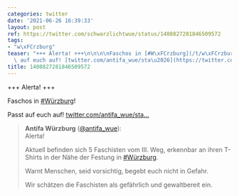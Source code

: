 ```yaml
---
categories: twitter
date: '2021-06-26 16:39:33'
layout: post
ref: https://twitter.com/schwarzlichtwue/status/1408827281846509572
tags:
- "w\xFCrzburg"
teaser: "+++ Alerta! +++\n\n\n\nFaschos in [#W\xFCrzburg](/t/w\xFCrzburg)!\n\nPasst\
  \ auf euch auf! [twitter.com/antifa_wue/sta\u2026](https://twitter.com/antifa_wue/status/1408825656905981954)"
title: 1408827281846509572
---
```

+++ Alerta! +++



Faschos in [#Würzburg](/t/würzburg)!

Passt auf euch auf! [twitter.com/antifa_wue/sta…](https://twitter.com/antifa_wue/status/1408825656905981954)
> <b>Antifa Würzburg</b> ([@antifa_wue](https://twitter.com/antifa_wue)):  
>Alerta!  
>  
>Aktuell befinden sich 5 Faschisten vom III. Weg, erkennbar an ihren T-Shirts in der Nähe der Festung in [#Würzburg](/t/würzburg).  
>  
>Warnt Menschen, seid vorsichtig, begebt euch nicht in Gefahr.   
>  
>Wir schätzen die Faschisten als gefährlich und gewaltbereit ein.  

